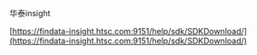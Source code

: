华泰insight

[https://findata-insight.htsc.com:9151/help/sdk/SDKDownload/](https://findata-insight.htsc.com:9151/help/sdk/SDKDownload/)